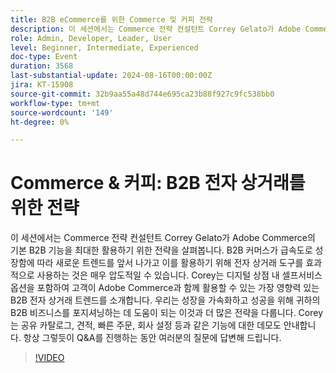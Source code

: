 ```yaml
---
title: B2B eCommerce를 위한 Commerce 및 커피 전략
description: 이 세션에서는 Commerce 전략 컨설턴트 Correy Gelato가 Adobe Commerce의 기본 B2B 기능을 최대한 활용하기 위한 전략을 살펴봅니다.
role: Admin, Developer, Leader, User
level: Beginner, Intermediate, Experienced
doc-type: Event
duration: 3568
last-substantial-update: 2024-08-16T00:00:00Z
jira: KT-15908
source-git-commit: 32b9aa55a48d744e695ca23b88f927c9fc538bb0
workflow-type: tm+mt
source-wordcount: '149'
ht-degree: 0%

---
```



# Commerce &amp; 커피: B2B 전자 상거래를 위한 전략

이 세션에서는 Commerce 전략 컨설턴트 Correy Gelato가 Adobe Commerce의 기본 B2B 기능을 최대한 활용하기 위한 전략을 살펴봅니다. B2B 커머스가 급속도로 성장함에 따라 새로운 트렌드를 앞서 나가고 이를 활용하기 위해 전자 상거래 도구를 효과적으로 사용하는 것은 매우 압도적일 수 있습니다. Corey는 디지털 상점 내 셀프서비스 옵션을 포함하여 고객이 Adobe Commerce과 함께 활용할 수 있는 가장 영향력 있는 B2B 전자 상거래 트렌드를 소개합니다. 우리는 성장을 가속화하고 성공을 위해 귀하의 B2B 비즈니스를 포지셔닝하는 데 도움이 되는 이것과 더 많은 전략을 다룹니다. Corey는 공유 카탈로그, 견적, 빠른 주문, 회사 설정 등과 같은 기능에 대한 데모도 안내합니다. 항상 그렇듯이 Q&amp;A를 진행하는 동안 여러분의 질문에 답변해 드립니다.

>[!VIDEO](https://video.tv.adobe.com/v/3432604/?learn=on)
